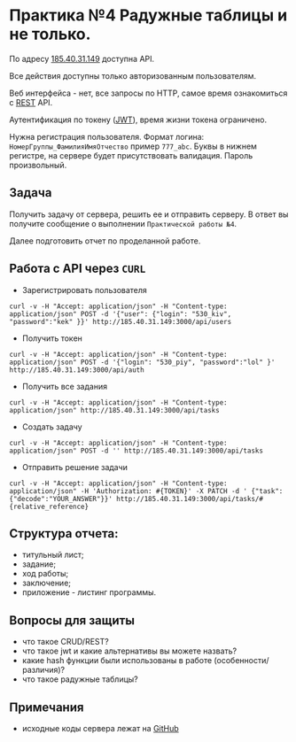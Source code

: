 # Практика №4 Радужные таблицы и не только.

По адресу [185.40.31.149](185.40.31.149) доступна API.

Все действия доступны только авторизованным пользователям.

Веб интерфейса - нет, все запросы по HTTP, самое время ознакомиться с [REST](https://ru.wikipedia.org/wiki/REST) API.

Аутентификация по токену ([JWT](https://jwt.io)), время жизни токена ограничено.

Нужна регистрация пользователя. Формат логина: `НомерГруппы_ФамилияИмяОтчество` пример `777_abc`. Буквы в нижнем регистре, на сервере будет присутствовать валидация. Пароль произвольный.

## Задача

Получить задачу от сервера, решить ее и отправить серверу. В ответ вы получите сообщение о выполнении `Практической работы №4`.

Далее подготовить отчет по проделанной работе.

## Работа с API через `CURL`

* Зарегистрировать пользователя
```
curl -v -H "Accept: application/json" -H "Content-type: application/json" POST -d '{"user": {"login": "530_kiv", "password":"kek" }}' http://185.40.31.149:3000/api/users
```

* Получить токен
```
curl -v -H "Accept: application/json" -H "Content-type: application/json" POST -d '{"login": "530_piy", "password":"lol" }' http://185.40.31.149:3000/api/auth
```

* Получить все задания
```
curl -v -H "Accept: application/json" -H "Content-type: application/json" http://185.40.31.149:3000/api/tasks
```

* Создать задачу
```
curl -v -H "Accept: application/json" -H "Content-type: application/json" POST -d '' http://185.40.31.149:3000/api/tasks
```

* Отправить решение задачи
```
curl -v -H "Accept: application/json" -H "Content-type: application/json" -H 'Authorization: #{TOKEN}' -X PATCH -d ' {"task":{"decode":"YOUR_ANSWER"}}' http://185.40.31.149:3000/api/tasks/#{relative_reference}
```

## Структура отчета:

* титульный лист;
* задание;
* ход работы;
* заключение;
* приложение - листинг программы.

## Вопросы для защиты

* что такое CRUD/REST?
* что такое jwt и какие альтернативы вы можете назвать?
* какие hash функции были использованы в работе (особенности/различия)?
* что такое радужные таблицы?

## Примечания

* исходные коды сервера лежат на [GitHub](https://github.com/IgorPolyakov/pk/tree/master/task_four)
